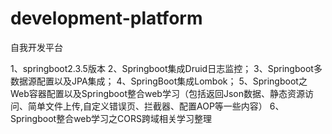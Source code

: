 # development-platform
自我开发平台

1、springboot2.3.5版本
2、Springboot集成Druid日志监控；
3、Springboot多数据源配置以及JPA集成；
4、SpringBoot集成Lombok；
5、Springboot之Web容器配置以及Springboot整合web学习（包括返回Json数据、静态资源访问、简单文件上传,自定义错误页、拦截器、配置AOP等一些内容）
6、Springboot整合web学习之CORS跨域相关学习整理

